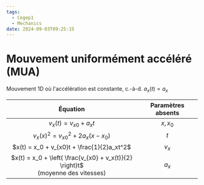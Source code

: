 ```yaml
---
tags:
  - Cegep1
  - Mechanics
date: 2024-09-03T09:25:15
---
```


# Mouvement uniformément accéléré (MUA)

Mouvement 1D où l'accélération est constante, c.-à-d. $a_x(t) = a_x$

|                                    Équation                                     | Paramètres absents |
|:-------------------------------------------------------------------------------:|:------------------:|
|                              $v_x(t) = v_{x0} + a_xt$                              |      $x, x_0$      |
|                       $v_x(x)^2 = v_{x0}^2 + 2a_x(x - x_0)$                        |      $t$      |
|                     $x(t) = x_0 + v_{x0}t + \frac{1}{2}a_xt^2$                     |      $v_x$      |
| $x(t) = x_0 + \left( \frac{v_{x0} + v_x(t)}{2} \right)t$<br>(moyenne des vitesses) |      $a_x$      |
